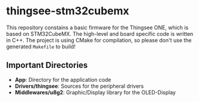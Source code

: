 # thingsee-stm32cubemx

This repository constains a basic firmware for the Thingsee ONE, which is based on STM32CubeMX.
The high-level and board specific code is written in C++.
The project is using CMake for compilation, so please don't use the generated `Makefile` to build!

## Important Directories

* **App**: Directory for the application code
* **Drivers/thingsee**: Sources for the peripheral drivers
* **Middlewares/u8g2**: Graphic/Display library for the OLED-Display
